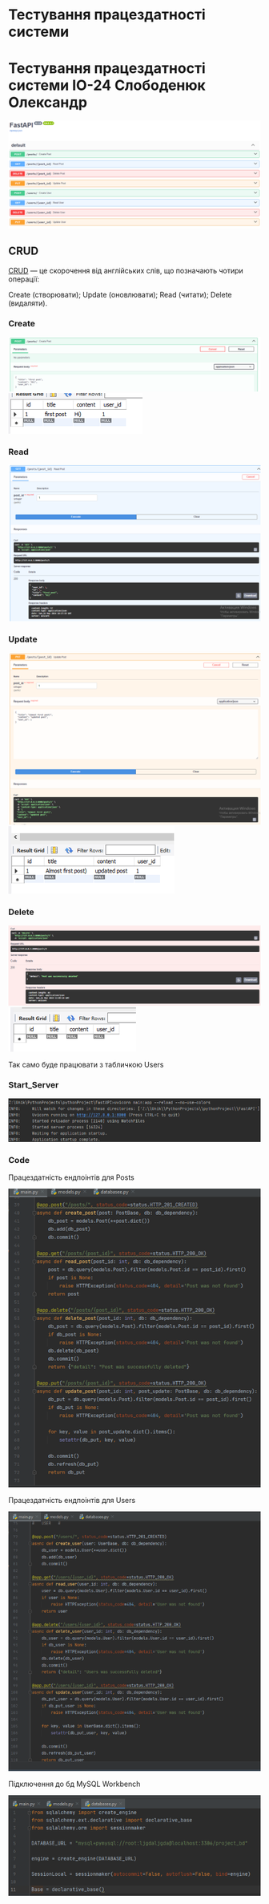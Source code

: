 # Тестування працездатності системи

# Тестування працездатності системи ІО-24 Слободенюк Олександр
![img.png](./photo/title_1.png)
## CRUD
[CRUD](https://highload.today/uk/shho-take-crud-prostimi-slovami-funktsiyi-perevagi-ta-prikladi/) — це скорочення від англійських слів, що позначають чотири операції:
    
Create (створювати);
Update (оновлювати);
Read (читати);
Delete (видаляти).

### Create
![img_1.png](./photo/FirstPost.png)
![img_2.png](./photo/DB_FirstPost.png)
### Read
![img_3.png](./photo/GetPost.png)

### Update
![img_4.png](./photo/Update_Post.png)
![img_5.png](./photo/DB_UpdatedPost.png)

### Delete
![img_6.png](./photo/DeletePost.png)
![img_7.png](./photo/DB_DeletePost.png)

Так само буде працювати з табличкою Users

### Start_Server
![img_8.png](./photo/Start_Server.png)

### Code

Працездатність ендпоінтів для Posts
 
![img_9.png](./photo/Endpoints.png)

Працездатність ендпоінтів для Users

![img_10.png](./photo/Endpoints_Users.png)

Підключення до бд MySQL Workbench

![img_11.png](./photo/Database_connecting.png)